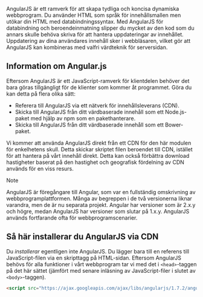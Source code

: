 AngularJS är ett ramverk för att skapa tydliga och koncisa dynamiska webbprogram. Du använder HTML som språk för innehållsmallen men utökar din HTML med databindningssyntax. Med AngularJS för databindning och beroendeinmatning slipper du mycket av den kod som du annars skulle behöva skriva för att hantera uppdateringar av innehållet. Uppdatering av dina användares innehåll sker i webbläsaren, vilket gör att AngularJS kan kombineras med valfri värdteknik för serversidan.

## <a name="angularjs-information"></a>Information om Angular.js

Eftersom AngularJS är ett JavaScript-ramverk för klientdelen behöver det bara göras tillgängligt för de klienter som kommer åt programmet. Göra du kan detta på flera olika sätt:

- Referera till AngularJS via ett nätverk för innehållsleverans (CDN).
- Skicka till AngularJS från ditt värdbaserade innehåll som ett Node.js-paket med hjälp av npm som en pakethanterare.
- Skicka till AngularJS från ditt värdbaserade innehåll som ett Bower-paket.

Vi kommer att använda AngularJS direkt från ett CDN för den här modulen för enkelhetens skull. Detta skickar skriptet filen beroendet till CDN, istället för att hantera på vårt innehåll direkt. Detta kan också förbättra download hastigheter baserat på den hastighet och geografisk fördelning av CDN används för en viss resurs.

> [!NOTE]
> AngularJS är föregångare till Angular, som var en fullständig omskrivning av webbprogramplattformen. Många av begreppen i de två versionerna liknar varandra, men de är nu separata projekt. Angular har versioner som är 2.x.y och högre, medan AngularJS har versioner som slutar på 1.x.y. AngularJS används fortfarande ofta för webbprogramscenarier.

## <a name="how-to-install-angularjs-via-cdn"></a>Så här installerar du AngularJS via CDN

Du _installerar_ egentligen inte AngularJS. Du lägger bara till en referens till JavaScript-filen via en skripttagg på HTML-sidan. Eftersom AngularJS behövs för alla funktioner i vårt webbprogram tar vi med det i `<head>`-taggen på det här sättet (jämfört med senare inläsning av JavaScript-filer i slutet av `<body>`-taggen).

```html
<script src="https://ajax.googleapis.com/ajax/libs/angularjs/1.7.2/angular.min.js"></script>
```
